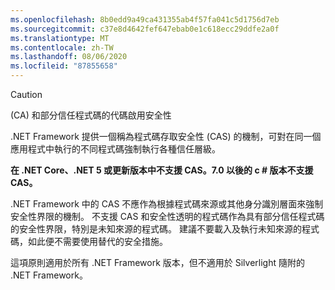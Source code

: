 ```yaml
---
ms.openlocfilehash: 8b0edd9a49ca431355ab4f57fa041c5d1756d7eb
ms.sourcegitcommit: c37e8d4642fef647ebab0e1c618ecc29ddfe2a0f
ms.translationtype: MT
ms.contentlocale: zh-TW
ms.lasthandoff: 08/06/2020
ms.locfileid: "87855658"
---
```

> [!CAUTION]
>  (CA) 和部分信任程式碼的代碼啟用安全性
>
> .NET Framework 提供一個稱為程式碼存取安全性 (CAS) 的機制，可對在同一個應用程式中執行的不同程式碼強制執行各種信任層級。
>
> **在 .NET Core、.NET 5 或更新版本中不支援 CAS。7.0 以後的 c # 版本不支援 CAS。**
>
> .NET Framework 中的 CAS 不應作為根據程式碼來源或其他身分識別層面來強制安全性界限的機制。 不支援 CAS 和安全性透明的程式碼作為具有部分信任程式碼的安全性界限，特別是未知來源的程式碼。 建議不要載入及執行未知來源的程式碼，如此便不需要使用替代的安全措施。
>
> 這項原則適用於所有 .NET Framework 版本，但不適用於 Silverlight 隨附的 .NET Framework。
